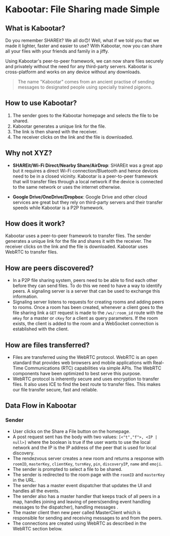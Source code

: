 # Kabootar: File Sharing made Simple

## What is Kabootar?

Do you remember SHAREit? We all do🙃! Well, what if we told you that we made it lighter, faster and easier to use? With Kabootar, now you can share all your files with your friends and family in a jiffy.

Using Kabootar's peer-to-peer framework, we can now share files securely and privately without the need for any third-party servers. Kabootar is cross-platform and works on any device without any downloads.

> The name "Kabootar" comes from an ancient practise of sending messages to designated people using specially trained pigeons.

## How to use Kabootar?

1. The sender goes to the Kabootar homepage and selects the file to be shared.
2. Kabootar generates a unique link for the file.
3. The link is then shared with the receiver.
4. The receiver clicks on the link and the file is downloaded.

## Why not XYZ?

-   **SHAREit/Wi-Fi Direct/Nearby Share/AirDrop**: SHAREit was a great app but it requires a direct Wi-Fi connection/Bluetooth and hence devices need to be in a closed vicinity. Kabootar is a peer-to-peer framework that will transfer files through a local network if the device is connected to the same network or uses the internet otherwise.

-   **Google Drive/OneDrive/Dropbox**: Google Drive and other cloud services are great but they rely on third-party servers and their transfer speeds while Kabootar is a P2P framework.

## How does it work?

Kabootar uses a peer-to-peer framework to transfer files. The sender generates a unique link for the file and shares it with the receiver. The receiver clicks on the link and the file is downloaded. Kabootar uses WebRTC to transfer files.

## How are peers discovered?

-   In a P2P file sharing system, peers need to be able to find each other before they can send files. To do this we need to have a way to identify peers. A signaling server is a server that can be used to exchange this information.
-   Signaling server listens to requests for creating rooms and adding peers to rooms. Once a room has been created, whenever a client goes to the file sharing link a `GET` request is made to the `/ws/:room_id` route with the `mKey` for a master or `cKey` for a client as query parameters. If the room exists, the client is added to the room and a WebSocket connection is established with the client.

## How are files transferred?

-   Files are transferred using the WebRTC protocol. WebRTC is an open standard that provides web browsers and mobile applications with Real-Time Communications (RTC) capabilities via simple APIs. The WebRTC components have been optimized to best serve this purpose.
-   WebRTC protocol is inherently secure and uses encryption to transfer files. It also uses ICE to find the best route to transfer files. This makes our file transfer secure, fast and reliable.

## Data Flow in Kabootar

### Sender

-   User clicks on the Share a File button on the homepage.
-   A post request sent has the body with two values: `[<"t","f">, <IP | null>]` where the boolean is true if the user wants to use the local network and the IP is the IP address of the peer that is used for local discovery.
-   The rendezvous server creates a new room and returns a response with `roomID`, `masterKey`, `clientKey`, `turnKey`, `pin`, `discoveryIP`, `name` and `emoji`.
-   The sender is prompted to select a file to be shared.
-   The sender is redirected to the room page with the `roomID` and `masterKey` in the URL.
-   The sender has a master event dispatcher that updates the UI and handles all the events.
-   The sender also has a master handler that keeps track of all peers in a map, handles joining and leaving of peers(sending event handling messages to the dispatcher), handling messages .
-   The master client then new peer called MasterClient which is responsible for sending and receiving messages to and from the peers.
-   The connections are created using WebRTC as described in the WebRTC section below.